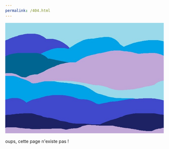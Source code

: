 ```yaml
---
permalink: /404.html
---
```


![image paysage](/assets/uploads/image.jpg)

oups, cette page n'existe pas !
